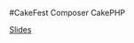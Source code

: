 #CakeFest Composer CakePHP

[Slides](https://speakerdeck.com/jtyost2/composer-and-cakephp-development-is-better-with-package-managers)
